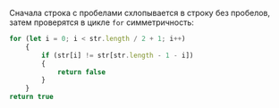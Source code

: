 Сначала строка с пробелами схлопывается в строку без пробелов, затем проверятся в цикле ```for``` симметричность:
```js
for (let i = 0; i < str.length / 2 + 1; i++)
    {
        if (str[i] != str[str.length - 1 - i])
        {
            return false
        }
    }
return true
```